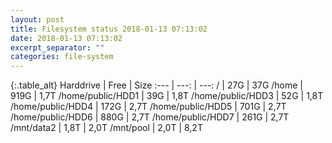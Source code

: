 ```yaml
---
layout: post
title: Filesystem status 2018-01-13 07:13:02
date: 2018-01-13 07:13:02
excerpt_separator: ""
categories: file-system
---
```

{:.table_alt}
Harddrive | Free | Size
:--- | ---: | ---:
/ | 27G | 37G
/home | 919G | 1,7T
/home/public/HDD1 | 39G | 1,8T
/home/public/HDD3 | 52G | 1,8T
/home/public/HDD4 | 172G | 2,7T
/home/public/HDD5 | 701G | 2,7T
/home/public/HDD6 | 880G | 2,7T
/home/public/HDD7 | 261G | 2,7T
/mnt/data2 | 1,8T | 2,0T
/mnt/pool | 2,0T | 8,2T
